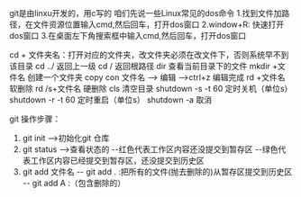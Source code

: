 git是由linxu开发的，用c写的
咱们先说一些Linux常见的dos命令
1.找到文件加路径，在文件资源位置输入cmd,然后回车，打开dos窗口
2.window+R: 快速打开dos窗口
3.在桌面左下角搜索框中输入cmd,然后回车，打开dos窗口

cd + 文件夹名：打开对应的文件夹，改文件夹必须在改文件下，否则系统早不到该目录
cd ../ 返回上一级
cd / 返回根路径
dir 查看当前目录下的文件
mkdir +文件名 创建一个文件夹
copy con 文件名 --> 编辑 -->ctrl+z 编辑完成
rd +文件名 软删除
rd /s+文件名 硬删除
cls  清空目录
shutdown -s -t 60 定时关机（单位s）
shutdown -r -t 60 定时重启（单位s）
shutdown -a 取消


git 操作步骤：
1. git init -->初始化git 仓库
2. git status -->查看状态的
    --红色代表工作区内容还没提交到暂存区
    --绿色代表工作区内容已经提交到暂存区，还没提交到历史区
3. git add 文件名
   -- git add . :把所有的文件(抛去删除的)从暂存区提交到历史区
   -- git add A :（包含删除的）